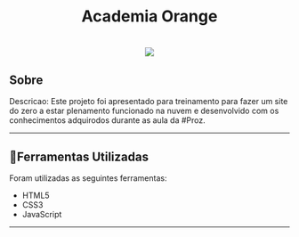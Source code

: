 
<h1 align="center">
    <p>Academia Orange</p>
</h1>

<h1 align="center">
    <img src="https://imgur.com/a/m8tToxO">
</h1>

## Sobre


Descricao: Este projeto foi apresentado para treinamento para fazer um site do zero a estar plenamento funcionado na nuvem e desenvolvido com os conhecimentos adquirodos durante as aula  da #Proz.

--- 

## 📂Ferramentas Utilizadas

Foram utilizadas as seguintes ferramentas:

- HTML5
- CSS3 
- JavaScript
---


